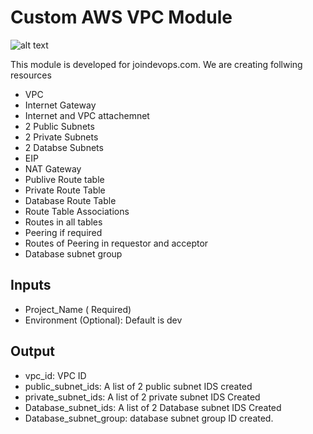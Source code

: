 # Custom AWS VPC Module

![alt text](images/vpc.jpg)

This module is developed for joindevops.com. We are creating follwing resources

* VPC
* Internet Gateway
* Internet and VPC attachemnet
* 2 Public Subnets
* 2 Private Subnets
* 2 Databse Subnets
* EIP
* NAT Gateway
* Publive Route table
* Private Route Table
* Database Route Table
* Route Table Associations
* Routes in all tables
* Peering if required
* Routes of Peering in requestor and acceptor
* Database subnet group

## Inputs
* Project_Name ( Required)
* Environment (Optional): Default is dev


## Output
* vpc_id: VPC ID
* public_subnet_ids: A list of 2 public subnet IDS created
* private_subnet_ids: A list of 2 private subnet IDS Created
* Database_subnet_ids: A list of 2 Database subnet IDS Created
* Database_subnet_group: database subnet group ID created.